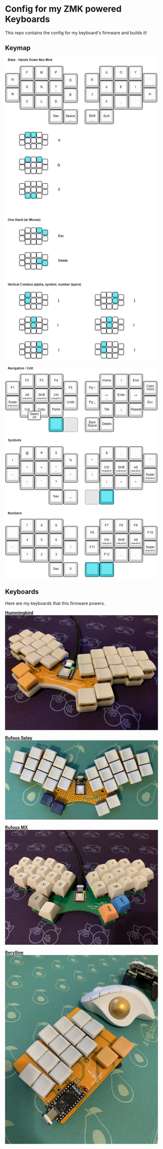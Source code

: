 # Config for my ZMK powered Keyboards

This repo contains the config for my keyboard's firmware and builds it!

## Keymap

![](images/layout_alpha.png)
 
![](images/layout.png)

## Keyboards
Here are my keyboards that this firmware powers.

**[Hummingbird](https://github.com/PJE66/hummingbird)**
![](images/hummingbird.jpeg)

**[Rufous Splay](https://github.com/jcmkk3/trochilidae/releases/tag/rufous_splay_v0.2)**
![](images/rufous_splay.jpg)

**[Rufous MX](https://github.com/jcmkk3/trochilidae/releases/tag/rufous_mx_v0.1)**
![](images/rufous_mx.jpg)

**[Berylline](https://github.com/jcmkk3/trochilidae/releases/tag/berylline_v0.1)**
![](images/berylline.jpg)

